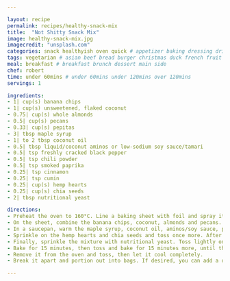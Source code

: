 ```yaml
---

layout: recipe
permalink: recipes/healthy-snack-mix 
title:  "Not Shitty Snack Mix"
image: healthy-snack-mix.jpg 
imagecredit: "unsplash.com" 
categories: snack healthyish oven quick # appetizer baking dressing drink grill healthyish marinade oven pickling quick raw salad sandwich sauce snack soup
tags: vegetarian # asian beef bread burger christmas duck french fruit indian italian mexican nuts pasta pork poultry rice seafood thanksgiving vegetarian
meal: breakfast # breakfast brunch dessert main side
chef: robert 
time: under 60mins # under 60mins under 120mins over 120mins
servings: 1 

ingredients:
- 1| cup(s) banana chips
- 1| cup(s) unsweetened, flaked coconut
- 0.75| cup(s) whole almonds
- 0.5| cup(s) pecans
- 0.33| cup(s) pepitas
- 3| tbsp maple syrup
- 1| to 2 tbsp coconut oil
- 0.5| tbsp liquid/coconut aminos or low-sodium soy sauce/tamari
- 0.5| tsp freshly cracked black pepper
- 0.5| tsp chili powder
- 0.5| tsp smoked paprika
- 0.25| tsp cinnamon
- 0.25| tsp cumin
- 0.25| cup(s) hemp hearts
- 0.25| cup(s) chia seeds
- 2| tbsp nutritional yeast

directions:
- Preheat the oven to 160°C. Line a baking sheet with foil and spray it with nonstick spray.
- On the sheet, combine the banana chips, coconut, almonds and pecans.
- In a saucepan, warm the maple syrup, coconut oil, aminos/soy sauce, pepper, chili powder, paprika, cinnamon and cumin until the oil is melted. Pour the mixture over the mix on the baking sheet and toss well.
- Sprinkle on the hemp hearts and chia seeds and toss once more. After some testing, I find that sprinkling them on after adding the wet ingredients helps them to stick and not clump on the sheet.
- Finally, sprinkle the mixture with nutritional yeast. Toss lightly once more if needed.
- Bake for 15 minutes, then toss and bake for 15 minutes more, until the mix is golden. 
- Remove it from the oven and toss, then let it cool completely. 
- Break it apart and portion out into bags. If desired, you can add a dried fruit, like cherries or cranberries, in with the mix.

--- 
```

